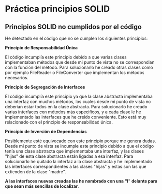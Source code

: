 # Práctica principios SOLID

## Principios SOLID no cumplidos por el código

  He detectado en el código que no se cumplen los siguientes principios:

**Principio de Responsabilidad Única**

  El código incumplía este principio debido a que varias clases implementaban métodos
  que desde mi punto de vista no se correspondian con la función del método.
  Para solucionarlo he creado otras clases como por ejemplo FileReader o FileConverter
  que implementan los métodos necesarios.
  
**Principio de Segregación de Interfaces**

  El código incumplía este principio ya que la clase abstracta implementaba una interfaz
  con muchos métodos, los cuales desde mi punto de vista no deberian estar todos en la 
  clase abstracta.
  Para solucionarlo he creado varias interfaces con métodos más especificos, y a cada
  clase le he implementado las interfaces que he creido conveniente.
  Esto está muy relacionado con el principio de responsabilidad única.
  
**Principio de Inversión de Dependencias**

  Posiblemente esté equivocado con este principio porque me genera dudas.
  Desde mi punto de vista se incumple este principio debido a que el código tenía una
  clase abstracta que implementaba una interfaz, y las clases "hijas" de esta clase
  abstracta están ligadas a esa interfaz.
  Para solucionarlo he quitado la interfaz a la clase abstracta y he implementado las 
  interfaces correspondientes a las clases "hijas" y estas son las que extienden de la clase "madre".

**A las interfaces nuevas creadas las he nombrado con una "I" delante para que sean más sencillas de localizar.**

